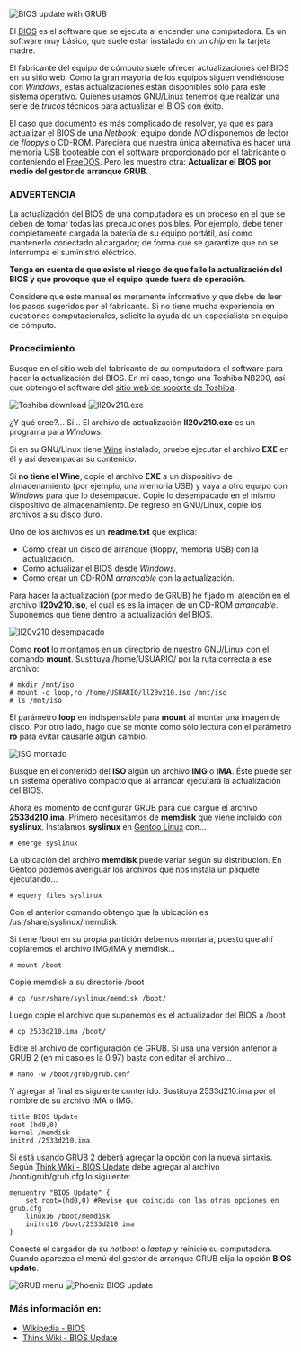
![BIOS update with GRUB](bios-update-with-grub/phoenix-bios-chip-small.jpg)

El [BIOS](http://es.wikipedia.org/wiki/BIOS) es el software que se ejecuta al encender una computadora. Es un software muy básico, que suele estar instalado en un _chip_ en la tarjeta madre.

El fabricante del equipo de cómputo suele ofrecer actualizaciones del BIOS en su sitio web. Como la gran mayoría de los equipos siguen vendiéndose con _Windows_, estas actualizaciones están disponibles sólo para este sistema operativo. Quienes usamos GNU/Linux tenemos que realizar una serie de _trucos_ técnicos para actualizar el BIOS con éxito.

El caso que documento es más complicado de resolver, ya que es para actualizar el BIOS de una _Netbook_; equipo donde *NO* disponemos de lector de _floppys_ o CD-ROM. Pareciera que nuestra única alternativa es hacer una memoria USB booteable con el software proporcionado por el fabricante o conteniendo el [FreeDOS](http://freedos.org/). Pero les muestro otra: **Actualizar el BIOS por medio del gestor de arranque GRUB.**

### ADVERTENCIA

La actualización del BIOS de una computadora es un proceso en el que se deben de tomar todas las precauciones posibles. Por ejemplo, debe tener completamente cargada la batería de su equipo portátil, así como mantenerlo conectado al cargador; de forma que se garantize que no se interrumpa el suministro eléctrico.

**Tenga en cuenta de que existe el riesgo de que falle la actualización del BIOS y que provoque que el equipo quede fuera de operación.**

Considere que este manual es meramente informativo y que debe de leer los pasos sugeridos por el fabricante. Si no tiene mucha experiencia en cuestiones computacionales, solicite la ayuda de un especialista en equipo de cómputo.

### Procedimiento

Busque en el sitio web del fabricante de su computadora el software para hacer la actualización del BIOS. En mi caso, tengo una Toshiba NB200, así que obtengo el software del [sitio web de soporte de Toshiba](http://www.csd.toshiba.com/).

![Toshiba download](bios-update-with-grub/toshiba-download.jpg)
![ll20v210.exe](bios-update-with-grub/ll20v190-exe-small.jpg)

¿Y qué cree?... Sí... El archivo de actualización **ll20v210.exe** es un programa para _Windows_.

Si en su GNU/Linux tiene [Wine](http://www.winehq.org/) instalado, pruebe ejecutar el archivo **EXE** en él y así desempacar su contenido.

Si **no tiene el Wine**, copie el archivo **EXE** a un dispositivo de almacenamiento (por ejemplo, una memoria USB) y vaya a otro equipo con _Windows_ para que lo desempaque. Copie lo desempacado en el mismo dispositivo de almacenamiento. De regreso en GNU/Linux, copie los archivos a su disco duro.

Uno de los archivos es un **readme.txt** que explica:

* Cómo crear un disco de arranque (floppy, memoria USB) con la actualización.
* Cómo actualizar el BIOS desde _Windows_.
* Cómo crear un CD-ROM _arrancable_ con la actualización.

Para hacer la actualización (por medio de GRUB) he fijado mi atención en el archivo **ll20v210.iso**, el cual es es la imagen de un CD-ROM _arrancable_. Suponemos que tiene dentro la actualización del BIOS.

![ll20v210 desempacado](bios-update-with-grub/ll20v190-desempacado.png)

Como **root** lo montamos en un directorio de nuestro GNU/Linux con el comando **mount**. Sustituya /home/USUARIO/ por la ruta correcta a ese archivo:

    # mkdir /mnt/iso
    # mount -o loop,ro /home/USUARIO/ll20v210.iso /mnt/iso
    # ls /mnt/iso

El parámetro **loop** en indispensable para **mount** al montar una imagen de disco. Por otro lado, hago que se monte como sólo lectura con el parámetro **ro** para evitar causarle algún cambio.

![ISO montado](bios-update-with-grub/iso-montado-small.jpg)

Busque en el contenido del **ISO** algún un archivo **IMG** o **IMA**. Éste puede ser un sistema operativo compacto que al arrancar ejecutará la actualización del BIOS.

Ahora es momento de configurar GRUB para que cargue el archivo **2533d210.ima**. Primero necesitamos de **memdisk** que viene incluido con **syslinux**. Instalamos **syslinux** en [Gentoo Linux](http://www.gentoo.org/) con...

    # emerge syslinux

La ubicación del archivo **memdisk** puede variar según su distribución. En Gentoo podemos averiguar los archivos que nos instala un paquete ejecutando...

    # equery files syslinux

Con el anterior comando obtengo que la ubicación es /usr/share/syslinux/memdisk

Si tiene /boot en su propia partición debemos montarla, puesto que ahí copiaremos el archivo IMG/IMA y memdisk...

    # mount /boot

Copie memdisk a su directorio /boot

    # cp /usr/share/syslinux/memdisk /boot/

Luego copie el archivo que suponemos es el actualizador del BIOS a /boot

    # cp 2533d210.ima /boot/

Edite el archivo de configuración de GRUB. Si usa una versión anterior a GRUB 2 (en mi caso es la 0.97) basta con editar el archivo...

    # nano -w /boot/grub/grub.conf

Y agregar al final es siguiente contenido. Sustituya 2533d210.ima por el nombre de su archivo IMA o IMG.

    title BIOS Update
    root (hd0,0)
    kernel /memdisk
    initrd /2533d210.ima

Si está usando GRUB 2 deberá agregar la opción con la nueva sintaxis. Según [Think Wiki - BIOS Update](http://www.thinkwiki.org/wiki/BIOS_Upgrade) debe agregar al archivo /boot/grub/grub.cfg lo siguiente:

    menuentry "BIOS Update" {
        set root=(hd0,0) #Revise que coincida con las otras opciones en grub.cfg
        linux16 /boot/memdisk
        initrd16 /boot/2533d210.ima
    }

Conecte el cargador de su _netboot_ o _laptop_ y reinicie su computadora. Cuando aparezca el menú del gestor de arranque GRUB elija la opción **BIOS update**.

![GRUB menu](bios-update-with-grub/grub-menu.jpg )
![Phoenix BIOS update](bios-update-with-grub/phoenix-bios-update.jpg)

### Más información en:

* [Wikipedia - BIOS](http://es.wikipedia.org/wiki/BIOS)
* [Think Wiki - BIOS Update](http://www.thinkwiki.org/wiki/BIOS_Upgrade)

